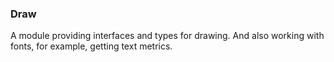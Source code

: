 ### Draw 

A module providing interfaces and types for drawing. And also working with fonts, for example, getting text metrics. 